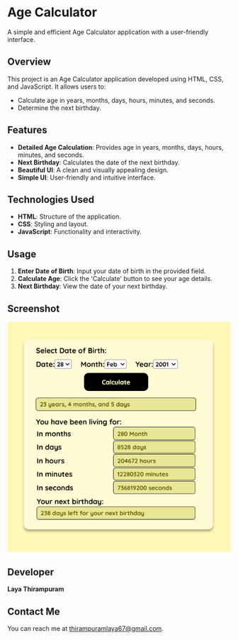 # Age Calculator
A simple and efficient Age Calculator application with a user-friendly interface.

## Overview
This project is an Age Calculator application developed using HTML, CSS, and JavaScript. It allows users to:
- Calculate age in years, months, days, hours, minutes, and seconds.
- Determine the next birthday.

## Features
- **Detailed Age Calculation**: Provides age in years, months, days, hours, minutes, and seconds.
- **Next Birthday**: Calculates the date of the next birthday.
- **Beautiful UI**: A clean and visually appealing design.
- **Simple UI**: User-friendly and intuitive interface.

## Technologies Used
- **HTML**: Structure of the application.
- **CSS**: Styling and layout.
- **JavaScript**: Functionality and interactivity.

## Usage
1. **Enter Date of Birth**: Input your date of birth in the provided field.
2. **Calculate Age**: Click the 'Calculate' button to see your age details.
3. **Next Birthday**: View the date of your next birthday.

## Screenshot
![Age Calculator Interface](https://github.com/Laya67/Age-Calculator/blob/main/Screenshot%202024-07-02%20132433.png)

## Developer
**Laya Thirampuram**

## Contact Me
You can reach me at [thirampuramlaya67@gmail.com](mailto:thirampuramlaya67@gmail.com).
